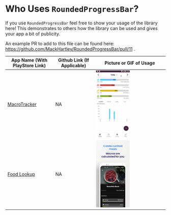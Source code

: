 # Who Uses `RoundedProgressBar`?

If you use `RoundedProgressBar` feel free to show your usage of the library here! This demonstrates to others how the library can be used and gives your app a bit of publicity.

An example PR to add to this file can be found here: https://github.com/MackHartley/RoundedProgressBar/pull/11 .

| App Name (With PlayStore Link) | Github Link (If Applicable) | Picture or GIF of Usage |
|---|---|---|
|[MacroTracker](https://play.google.com/store/apps/details?id=com.snowballcorp.macrotracker)|NA|<img src="art/whoUsesRpb/Macrotracker.gif" width="50%"/>|
|[Food Lookup](https://play.google.com/store/apps/details?id=com.shervinkoushan.foodlookup)|NA|<img src="art/whoUsesRpb/Food_Lookup.png" width="50%"/>|